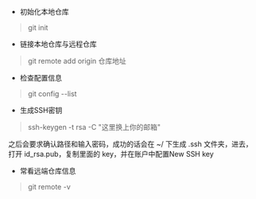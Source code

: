- 初始化本地仓库

> git init

- 链接本地仓库与远程仓库

> git remote add origin 仓库地址

- 检查配置信息

> git config --list

- 生成SSH密钥

> ssh-keygen -t rsa -C "这里换上你的邮箱"

之后会要求确认路径和输入密码，成功的话会在 ~/ 下生成 .ssh 文件夹，进去，打开 id_rsa.pub，复制里面的 key，并在账户中配置New SSH key

- 常看远端仓库信息

> git remote -v